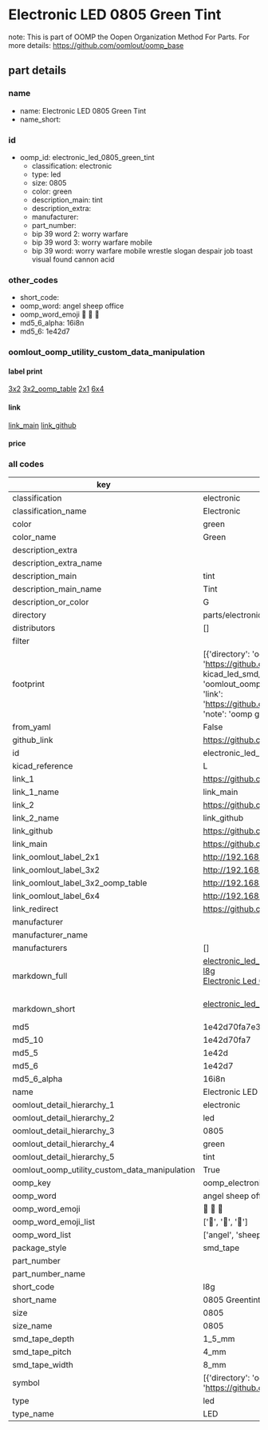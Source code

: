 # Electronic LED 0805 Green Tint  

note: This is part of OOMP the Oopen Organization Method For Parts. For more details: https://github.com/oomlout/oomp_base

##  part details
  







### name
* name: Electronic LED 0805 Green Tint
* name_short: 
### id
* oomp_id: electronic_led_0805_green_tint
  * classification: electronic
  * type: led
  * size: 0805
  * color: green
  * description_main: tint
  * description_extra: 
  * manufacturer: 
  * part_number: 
  * bip 39 word 2: worry warfare
  * bip 39 word 3: worry warfare mobile
  * bip 39 word: worry warfare mobile wrestle slogan despair job toast visual found cannon acid

### other_codes
* short_code: 
* oomp_word: angel sheep office
* oomp_word_emoji :angel: :sheep: :office:
* md5_6_alpha: 16i8n
* md5_6: 1e42d7






### oomlout_oomp_utility_custom_data_manipulation
#### label print
[3x2](http://192.168.1.245:1112/?label=oomp%2016i8n)
[3x2_oomp_table](http://192.168.1.108:1112/?label=oomp%2016i8n)
[2x1](http://192.168.1.242:1112/?label=oomp%2016i8n)
[6x4](http://192.168.1.55:1112/?label=oomp%2016i8n)    

#### link

[link_main](https://github.com/oomlout/oomlout_oomp_version_1_messy/tree/main/parts/electronic_led_0805_green_tint) [link_github](https://github.com/oomlout/oomlout_oomp_version_1_messy/tree/main/parts/electronic_led_0805_green_tint)                             

#### price







### all codes 
| key | value |  
| --- | --- |  
| classification | electronic |  
| classification_name | Electronic |  
| color | green |  
| color_name | Green |  
| description_extra |  |  
| description_extra_name |  |  
| description_main | tint |  
| description_main_name | Tint |  
| description_or_color | G  |  
| directory | parts/electronic_led_0805_green_tint |  
| distributors | [] |  
| filter |  |  
| footprint | [{'directory': 'oomlout_oomp_footprint_bot/footprints/kicad_led_smd_led_0805_2012metric//working/working.kicad_mod', 'index': 0, 'link': 'https://github.com/oomlout/oomlout_oomp_footprint_bot/tree/main/foootprntss/kicad_led_smd_led_0805_2012metric', 'note': 'source footprint kicad_led_smd_led_0805_2012metric', 'oomp_key': 'oomp_kicad_led_smd_led_0805_2012metric'}, {'directory': 'oomlout_oomp_footprint_bot/footprints/oomlout_oomlout_oomp_part_footprints_l8g_electronic_led_0805_green_tint//working/working.kicad_mod', 'index': 1, 'link': 'https://github.com/oomlout/oomlout_oomp_footprint_bot/tree/main/foootprntss/oomlout_oomlout_oomp_part_footprints_l8g_electronic_led_0805_green_tint', 'note': 'oomp generated footprint', 'oomp_key': 'oomp_oomlout_oomlout_oomp_part_footprints_l8g_electronic_led_0805_green_tint'}] |  
| from_yaml | False |  
| github_link | https://github.com/oomlout/oomlout_oomp_part_src/tree/main/parts/electronic_led_0805_green_tint |  
| id | electronic_led_0805_green_tint |  
| kicad_reference | L |  
| link_1 | https://github.com/oomlout/oomlout_oomp_version_1_messy/tree/main/parts/electronic_led_0805_green_tint |  
| link_1_name | link_main |  
| link_2 | https://github.com/oomlout/oomlout_oomp_version_1_messy/tree/main/parts/electronic_led_0805_green_tint |  
| link_2_name | link_github |  
| link_github | https://github.com/oomlout/oomlout_oomp_version_1_messy/tree/main/parts/electronic_led_0805_green_tint |  
| link_main | https://github.com/oomlout/oomlout_oomp_version_1_messy/tree/main/parts/electronic_led_0805_green_tint |  
| link_oomlout_label_2x1 | http://192.168.1.242:1112/?label=oomp%2016i8n |  
| link_oomlout_label_3x2 | http://192.168.1.245:1112/?label=oomp%2016i8n |  
| link_oomlout_label_3x2_oomp_table | http://192.168.1.108:1112/?label=oomp%2016i8n |  
| link_oomlout_label_6x4 | http://192.168.1.55:1112/?label=oomp%2016i8n |  
| link_redirect | https://github.com/oomlout/oomlout_oomp_version_1_messy/tree/main/parts/electronic_led_0805_green_tint |  
| manufacturer |  |  
| manufacturer_name |  |  
| manufacturers | [] |  
| markdown_full | [electronic_led_0805_green_tint](none)<br>[l8g](none)<br>[Electronic Led 0805 Green Tint](none)<br><br> |  
| markdown_short | [electronic_led_0805_green_tint](none)<br><br> |  
| md5 | 1e42d70fa7e30f00f065ffe51cfdc7ee |  
| md5_10 | 1e42d70fa7 |  
| md5_5 | 1e42d |  
| md5_6 | 1e42d7 |  
| md5_6_alpha | 16i8n |  
| name | Electronic LED 0805 Green Tint |  
| oomlout_detail_hierarchy_1 | electronic |  
| oomlout_detail_hierarchy_2 | led |  
| oomlout_detail_hierarchy_3 | 0805 |  
| oomlout_detail_hierarchy_4 | green |  
| oomlout_detail_hierarchy_5 | tint |  
| oomlout_oomp_utility_custom_data_manipulation | True |  
| oomp_key | oomp_electronic_led_0805_green_tint |  
| oomp_word | angel sheep office |  
| oomp_word_emoji | :angel: :sheep: :office: |  
| oomp_word_emoji_list | [':angel:', ':sheep:', ':office:'] |  
| oomp_word_list | ['angel', 'sheep', 'office'] |  
| package_style | smd_tape |  
| part_number |  |  
| part_number_name |  |  
| short_code | l8g |  
| short_name | 0805 Greentint Led |  
| size | 0805 |  
| size_name | 0805 |  
| smd_tape_depth | 1_5_mm |  
| smd_tape_pitch | 4_mm |  
| smd_tape_width | 8_mm |  
| symbol | [{'directory': 'oomlout_oomp_symbol_bot/symbols/kicad_device_led//working/working.kicad_sym', 'index': 0, 'link': 'https://github.com/oomlout/oomlout_oomp_symbol_bot/tree/main/symbols/kicad_device_led', 'oomp_key': 'oomp_kicad_device_led'}] |  
| type | led |  
| type_name | LED |  
